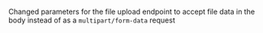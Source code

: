 Changed parameters for the file upload endpoint to accept file data in the body instead of as a `multipart/form-data` request
